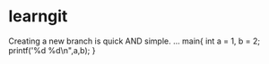 # learngit
Creating a new branch is quick AND simple.
...
main{
	int a = 1, b = 2;
	printf('%d %d\n",a,b);
	}
